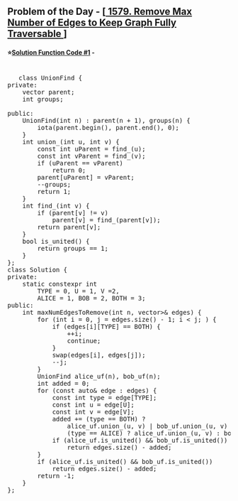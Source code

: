 ## Problem of the Day - [<a href="https://leetcode.com/problems/remove-max-number-of-edges-to-keep-graph-fully-traversable/"> 1579. Remove Max Number of Edges to Keep Graph Fully Traversable </a>]


#### ⭐<ins>Solution Function Code #1</ins> -
<pre>

   class UnionFind {
private:
    vector<int> parent;
    int groups;

public:
    UnionFind(int n) : parent(n + 1), groups(n) {
        iota(parent.begin(), parent.end(), 0);
    }
    int union_(int u, int v) {
        const int uParent = find_(u);
        const int vParent = find_(v);
        if (uParent == vParent)
            return 0;
        parent[uParent] = vParent;
        --groups;
        return 1;
    }
    int find_(int v) {
        if (parent[v] != v)
            parent[v] = find_(parent[v]);
        return parent[v];
    }
    bool is_united() {
        return groups == 1;
    }
};
class Solution {
private:
    static constexpr int 
        TYPE = 0, U = 1, V =2,
        ALICE = 1, BOB = 2, BOTH = 3;
public:
    int maxNumEdgesToRemove(int n, vector<vector<int>>& edges) {
        for (int i = 0, j = edges.size() - 1; i < j; ) {
            if (edges[i][TYPE] == BOTH) {
                ++i;
                continue;
            }
            swap(edges[i], edges[j]);
            --j;
        }
        UnionFind alice_uf(n), bob_uf(n);
        int added = 0;
        for (const auto& edge : edges) {
            const int type = edge[TYPE];
            const int u = edge[U];
            const int v = edge[V];
            added += (type == BOTH) ? 
                alice_uf.union_(u, v) | bob_uf.union_(u, v) :
                (type == ALICE) ? alice_uf.union_(u, v) : bob_uf.union_(u, v);
            if (alice_uf.is_united() && bob_uf.is_united())
                return edges.size() - added;
        }
        if (alice_uf.is_united() && bob_uf.is_united())
            return edges.size() - added;
        return -1;
    }
};
</pre>

